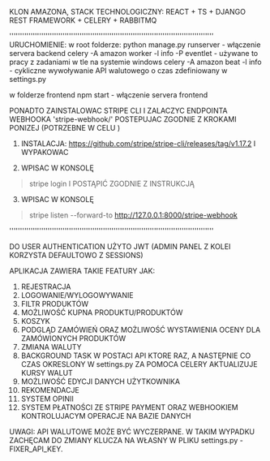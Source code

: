 
KLON AMAZONA, STACK TECHNOLOGICZNY: REACT + TS + DJANGO REST FRAMEWORK + CELERY + RABBITMQ

''''''''''''''''''''''''''''''''''''''''''''''''''''''''''''''''''''''''''''''''''''''''''''''''
URUCHOMIENIE:
w root folderze:
python manage.py runserver - włączenie servera backend
celery -A amazon worker -l info -P eventlet - używane to pracy z zadaniami w tle na systemie windows
celery -A amazon beat -l info - cykliczne wywoływanie API walutowego o czas zdefiniowany w settings.py

w folderze frontend
npm start - włączenie servera frontend

PONADTO ZAINSTALOWAC STRIPE CLI I ZALACZYC ENDPOINTA WEBHOOKA 'stripe-webhook/' POSTEPUJAC ZGODNIE Z KROKAMI PONIZEJ (POTRZEBNE W CELU )
1. INSTALACJA:
https://github.com/stripe/stripe-cli/releases/tag/v1.17.2
I WYPAKOWAC

2. WPISAC W KONSOLĘ
> stripe login 
I POSTĄPIĆ ZGODNIE Z INSTRUKCJĄ

3. WPISAC W KONSOLĘ
> stripe listen --forward-to http://127.0.0.1:8000/stripe-webhook

''''''''''''''''''''''''''''''''''''''''''''''''''''''''''''''''''''''''''''''''''''''''''''''''

DO USER AUTHENTICATION UŻYTO JWT (ADMIN PANEL Z KOLEI KORZYSTA DEFAULTOWO Z SESSIONS)

APLIKACJA ZAWIERA TAKIE FEATURY JAK:
1. REJESTRACJA
2. LOGOWANIE/WYLOGOWYWANIE
3. FILTR PRODUKTÓW
4. MOŻLIWOŚĆ KUPNA PRODUKTU/PRODUKTÓW
5. KOSZYK
6. PODGLĄD ZAMÓWIEŃ ORAZ MOŻLIWOŚĆ WYSTAWIENIA OCENY DLA ZAMÓWIONYCH PRODUKTÓW
7. ZMIANA WALUTY
8. BACKGROUND TASK W POSTACI API KTORE RAZ, A NASTĘPNIE CO CZAS OKRESLONY W settings.py ZA POMOCA CELERY AKTUALIZUJE KURSY WALUT
9. MOŻLIWOŚĆ EDYCJI DANYCH UŻYTKOWNIKA
10. REKOMENDACJE
11. SYSTEM OPINII
12. SYSTEM PŁATNOŚCI ZE STRIPE PAYMENT ORAZ WEBHOOKIEM KONTROLUJACYM OPERACJE NA BAZIE DANYCH


UWAGI:
API WALUTOWE MOŻE BYĆ WYCZERPANE. W TAKIM WYPADKU ZACHĘCAM DO ZMIANY KLUCZA NA WŁASNY W PLIKU settings.py - FIXER_API_KEY.

